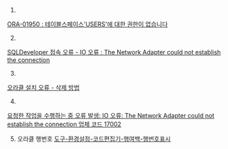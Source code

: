 
1.   

[ORA-01950 : 테이블스페이스'USERS'에 대한 권한이 없습니다](http://blog.naver.com/PostView.nhn?blogId=xxsaintxx&logNo=20121647322)


2.
[SQLDeveloper 접속 오류 - IO 오류 : The Network Adapter could not establish the connection](https://m.blog.naver.com/PostView.nhn?blogId=syh_22&logNo=220627456918&proxyReferer=https%3A%2F%2Fwww.google.com%2F)


3.
[오라클 설치 오류 - 삭제 방법](https://m.blog.naver.com/PostView.nhn?blogId=hupers&logNo=70120883076&proxyReferer=https%3A%2F%2Fwww.google.com%2F)


4.
[요청한 작업을 수행하는 중 오류 발생: IO 오류: The Network Adapter could not establish the connection 업체 코드 17002](https://m.blog.naver.com/blogpyh/40209232034)


5. 오라클 행번호 
[도구-환경설정-코드편집기-행여백-행번호표시](https://acholyte.tistory.com/entry/Oracle-SQL-Developer-%EC%A4%84-%EB%B2%88%ED%98%B8-%EB%B3%B4%EC%9D%B4%EA%B2%8C-%ED%95%98%EA%B8%B0)
<!--stackedit_data:
eyJoaXN0b3J5IjpbODQwMzk2Njg3LDE0NTU0NzMwMzgsMjAzNz
A0Mjk3NywtOTM2MzEwNzAwLDE0NTgzNDUyOTUsNzMwOTk4MTE2
XX0=
-->